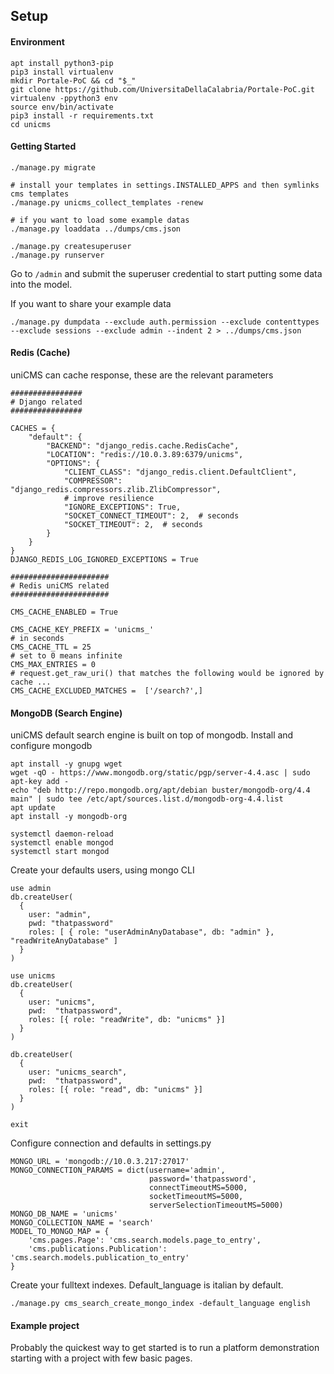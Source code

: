 Setup
-----

#### Environment

````
apt install python3-pip
pip3 install virtualenv
mkdir Portale-PoC && cd "$_"
git clone https://github.com/UniversitaDellaCalabria/Portale-PoC.git
virtualenv -ppython3 env
source env/bin/activate
pip3 install -r requirements.txt
cd unicms
````

#### Getting Started

````
./manage.py migrate

# install your templates in settings.INSTALLED_APPS and then symlinks cms templates
./manage.py unicms_collect_templates -renew

# if you want to load some example datas
./manage.py loaddata ../dumps/cms.json

./manage.py createsuperuser
./manage.py runserver
````

Go to `/admin` and submit the superuser credential to start putting some data into the model.

If you want to share your example data
````
./manage.py dumpdata --exclude auth.permission --exclude contenttypes --exclude sessions --exclude admin --indent 2 > ../dumps/cms.json
````

#### Redis (Cache)

uniCMS can cache response, these are the relevant parameters
````
################
# Django related
################

CACHES = {
    "default": {
        "BACKEND": "django_redis.cache.RedisCache",
        "LOCATION": "redis://10.0.3.89:6379/unicms",
        "OPTIONS": {
            "CLIENT_CLASS": "django_redis.client.DefaultClient",
            "COMPRESSOR": "django_redis.compressors.zlib.ZlibCompressor",
            # improve resilience
            "IGNORE_EXCEPTIONS": True,
            "SOCKET_CONNECT_TIMEOUT": 2,  # seconds
            "SOCKET_TIMEOUT": 2,  # seconds
        }
    }
}
DJANGO_REDIS_LOG_IGNORED_EXCEPTIONS = True

######################
# Redis uniCMS related
######################

CMS_CACHE_ENABLED = True

CMS_CACHE_KEY_PREFIX = 'unicms_'
# in seconds
CMS_CACHE_TTL = 25
# set to 0 means infinite
CMS_MAX_ENTRIES = 0
# request.get_raw_uri() that matches the following would be ignored by cache ...
CMS_CACHE_EXCLUDED_MATCHES =  ['/search?',]
````

#### MongoDB (Search Engine)
uniCMS default search engine is built on top of mongodb.
Install and configure mongodb
````
apt install -y gnupg wget
wget -qO - https://www.mongodb.org/static/pgp/server-4.4.asc | sudo apt-key add -
echo "deb http://repo.mongodb.org/apt/debian buster/mongodb-org/4.4 main" | sudo tee /etc/apt/sources.list.d/mongodb-org-4.4.list
apt update
apt install -y mongodb-org

systemctl daemon-reload
systemctl enable mongod
systemctl start mongod
````

Create your defaults users, using mongo CLI
````
use admin
db.createUser(
  {
    user: "admin",
    pwd: "thatpassword"
    roles: [ { role: "userAdminAnyDatabase", db: "admin" }, "readWriteAnyDatabase" ]
  }
)

use unicms
db.createUser(
  {
    user: "unicms",
    pwd:  "thatpassword",
    roles: [{ role: "readWrite", db: "unicms" }]
  }
)

db.createUser(
  {
    user: "unicms_search",
    pwd:  "thatpassword",
    roles: [{ role: "read", db: "unicms" }]
  }
)

exit
````
Configure connection and defaults in settings.py
````
MONGO_URL = 'mongodb://10.0.3.217:27017'
MONGO_CONNECTION_PARAMS = dict(username='admin',
                               password='thatpassword',
                               connectTimeoutMS=5000,
                               socketTimeoutMS=5000,
                               serverSelectionTimeoutMS=5000)
MONGO_DB_NAME = 'unicms'
MONGO_COLLECTION_NAME = 'search'
MODEL_TO_MONGO_MAP = {
    'cms.pages.Page': 'cms.search.models.page_to_entry',
    'cms.publications.Publication': 'cms.search.models.publication_to_entry'
}
````


Create your fulltext indexes. Default_language is italian by default.
````
./manage.py cms_search_create_mongo_index -default_language english
````

#### Example project

Probably the quickest way to get started is to run a platform 
demonstration starting with a project with few basic pages.
